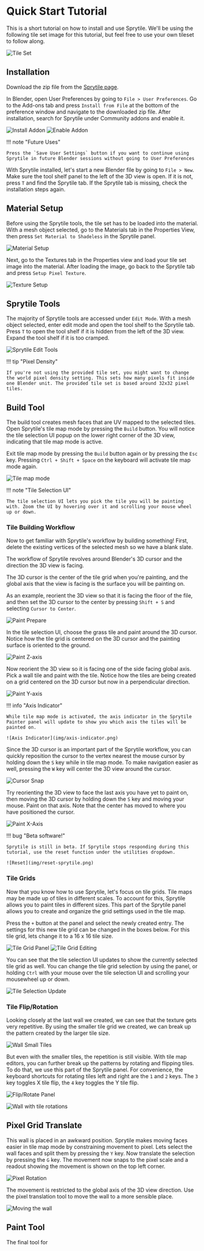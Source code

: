 # Quick Start Tutorial #

This is a short tutorial on how to install and use Sprytile. We'll be using the following tile set image for this tutorial, but feel free to use your own tileset to follow along.

![Tile Set](img/tileset.png)

## Installation ##

Download the zip file from the [Sprytile page](https://chemikhazi.itch.io/sprytile).

In Blender, open User Preferences by going to `File > User Preferences`. Go to the Add-ons tab and press  `Install from File` at the bottom of the preference window and navigate to the downloaded zip file. After installation, search for Sprytile under Community addons and enable it.

![Install Addon](img/install-addon.png)
![Enable Addon](img/enable-addon.png)

!!! note "Future Uses"

    Press the `Save User Settings` button if you want to continue using Sprytile in future Blender sessions without going to User Preferences

With Sprytile installed, let's start a new Blender file by going to `File > New`. Make sure the tool shelf panel to the left of the 3D view is open. If it is not, press `T` and find the Sprytile tab. If the Sprytile tab is missing, check the installation steps again.

## Material Setup ##

Before using the Sprytile tools, the tile set has to be loaded into the material. With a mesh object selected, go to the Materials tab in the Properties View, then press `Set Material to Shadeless` in the Sprytile panel.

![Material Setup](img/setup-material.jpg)

Next, go to the Textures tab in the Properties view and load your tile set image into the material. After loading the image, go back to the Sprytile tab and press `Setup Pixel Texture`.

![Texture Setup](img/setup-texture.png)

## Sprytile Tools ##

The majority of Sprytile tools are accessed under `Edit Mode`. With a mesh object selected, enter edit mode and open the tool shelf to the Sprytile tab. Press `T` to open the tool shelf if it is hidden from the left of the 3D view. Expand the tool shelf if it is too cramped.

![Sprytile Edit Tools](img/edit-tool-shelf.png)

!!! tip "Pixel Density"

    If you're not using the provided tile set, you might want to change the world pixel density setting. This sets how many pixels fit inside one Blender unit. The provided tile set is based around 32x32 pixel tiles.

## Build Tool ##

The build tool creates mesh faces that are UV mapped to the selected tiles. Open Sprytile's tile map mode by pressing the `Build` button. You will notice the tile selection UI popup on the lower right corner of the 3D view, indicating that tile map mode is active.

Exit tile map mode by pressing the `Build` button again or by pressing the `Esc` key. Pressing `Ctrl + Shift + Space` on the keyboard will activate tile map mode again.

![Tile map mode](img/tile-map-mode.png)

!!! note "Tile Selection UI"

    The tile selection UI lets you pick the tile you will be painting with. Zoom the UI by hovering over it and scrolling your mouse wheel up or down.

### Tile Building Workflow ###

Now to get familiar with Sprytile's workflow by building something! First, delete the existing vertices of the selected mesh so we have a blank slate.

The workflow of Sprytile revolves around Blender's 3D cursor and the direction the 3D view is facing.

The 3D cursor is the center of the tile grid when you're painting, and the global axis that the view is facing is the surface you will be painting on.

As an example, reorient the 3D view so that it is facing the floor of the file, and then set the 3D cursor to the center by pressing `Shift + S` and selecting `Cursor to Center`.

![Paint Prepare](img/paint-prepare.png)

In the tile selection UI, choose the grass tile and paint around the 3D cursor. Notice how the tile grid is centered on the 3D cursor and the painting surface is oriented to the ground.

![Paint Z-axis](img/paint-1.png)

Now reorient the 3D view so it is facing one of the side facing global axis. Pick a wall tile and paint with the tile. Notice how the tiles are being created on a grid centered on the 3D cursor but now in a perpendicular direction.

![Paint Y-axis](img/paint-2.png)

!!! info "Axis Indicator"

    While tile map mode is activated, the axis indicator in the Sprytile Painter panel will update to show you which axis the tiles will be painted on.

    ![Axis Indicator](img/axis-indicator.png)

Since the 3D cursor is an important part of the Sprytile workflow, you can quickly reposition the cursor to the vertex nearest the mouse cursor by holding down the `S` key while in tile map mode. To make navigation easier as well, pressing the `W` key will center the 3D view around the cursor.

![Cursor Snap](img/cursor-snap.gif)

Try reorienting the 3D view to face the last axis you have yet to paint on, then moving the 3D cursor by holding down the `S` key and moving your mouse. Paint on that axis. Note that the center has moved to where you have positioned the cursor.

![Paint X-Axis](img/paint-3.png)

!!! bug "Beta software!"

    Sprytile is still in beta. If Sprytile stops responding during this tutorial, use the reset function under the utilities dropdown.

    ![Reset](img/reset-sprytile.png)

### Tile Grids ###

Now that you know how to use Sprytile, let's focus on tile grids. Tile maps may be made up of tiles in different scales. To account for this, Sprytile allows you to paint tiles in different sizes. This part of the Sprytile panel allows you to create and organize the grid settings used in the tile map.

Press the `+` button at the panel and select the newly created entry. The settings for this new tile grid can be changed in the boxes below. For this tile grid, lets change it to a 16 x 16 tile size.

![Tile Grid Panel](img/tile-grid-panel.png)
![Tile Grid Editing](img/tile-grid-edit.png)

You can see that the tile selection UI updates to show the currently selected tile grid as well. You can change the tile grid selection by using the panel, or holding `Ctrl` with your mouse over the tile selection UI and scrolling your mousewheel up or down.

![Tile Selection Update](img/tile-selection-update.png)

### Tile Flip/Rotation ###

Looking closely at the last wall we created, we can see that the texture gets very repetitive. By using the smaller tile grid we created, we can break up the pattern created by the larger tile size.

![Wall Small Tiles](img/wall-small-tiles.png)

But even with the smaller tiles, the repetition is still visible. With tile map editors, you can further break up the patterns by rotating and flipping tiles. To do that, we use this part of the Sprytile panel. For convenience, the keyboard shortcuts for rotating tiles left and right are the `1` and `2` keys. The `3` key toggles X tile flip, the `4` key toggles the Y tile flip.

![Flip/Rotate Panel](img/flip-rotate.png)

![Wall with tile rotations](img/wall-tile-rotation.png)

## Pixel Grid Translate ##

This wall is placed in an awkward position. Sprytile makes moving faces easier in tile map mode by constraining movement to pixel. Lets select the wall faces and split them by pressing the `Y` key. Now translate the selection by pressing the `G` key. The movement now snaps to the pixel scale and a readout showing the movement is shown on the top left corner.

![Pixel Rotation](img/pixel-translation.png)

The movement is restricted to the global axis of the 3D view direction. Use the pixel translation tool to move the wall to a more sensible place.

![Moving the wall](img/wall-move.png)

## Paint Tool ##

The final tool for
